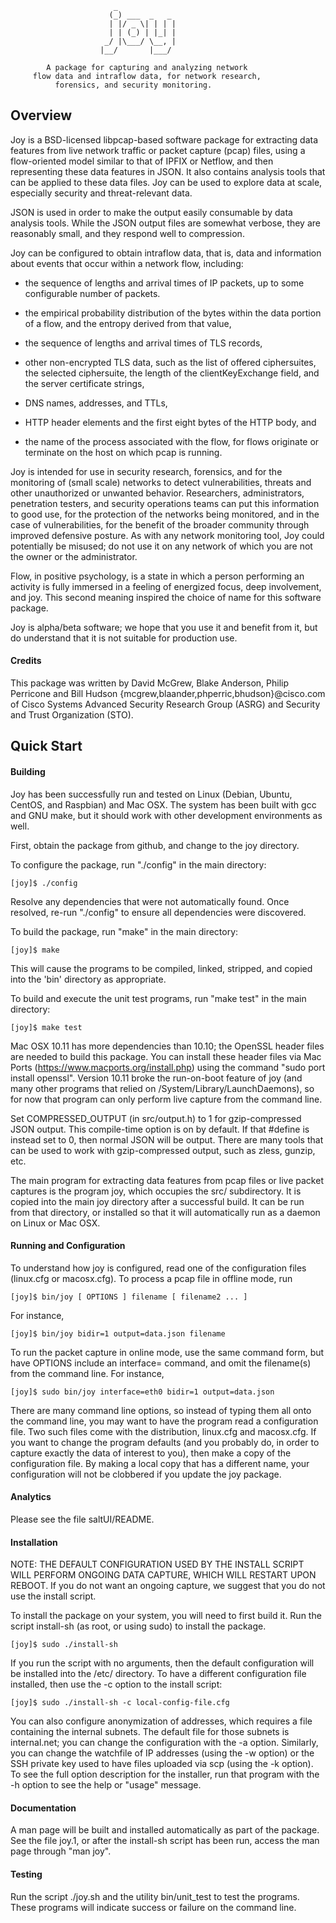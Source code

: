                            _              
                          (_) ___  _   _
                          | |/ _ \| | | |
                          | | (_) | |_| |
                         _/ |\___/ \__, |
                        |__/       |___/

            A package for capturing and analyzing network
         flow data and intraflow data, for network research,
              forensics, and security monitoring.

## Overview

Joy is a BSD-licensed libpcap-based software package for extracting
data features from live network traffic or packet capture (pcap)
files, using a flow-oriented model similar to that of IPFIX or
Netflow, and then representing these data features in JSON.  It
also contains analysis tools that can be applied to these data
files.  Joy can be used to explore data at scale, especially
security and threat-relevant data.

JSON is used in order to make the output easily consumable by data
analysis tools.  While the JSON output files are somewhat verbose,
they are reasonably small, and they respond well to compression.

Joy can be configured to obtain intraflow data, that is, data and
information about events that occur within a network flow,
including:

  * the sequence of lengths and arrival times of IP packets,
    up to some configurable number of packets.

  * the empirical probability distribution of the bytes within the
    data portion of a flow, and the entropy derived from that value,

  * the sequence of lengths and arrival times of TLS records,

  * other non-encrypted TLS data, such as the list of offered
    ciphersuites, the selected ciphersuite, the length of the
    clientKeyExchange field, and the server certificate strings,

  * DNS names, addresses, and TTLs,

  * HTTP header elements and the first eight bytes of the HTTP
    body, and

  * the name of the process associated with the flow, for flows
    originate or terminate on the host on which pcap is running.

Joy is intended for use in security research, forensics, and for
the monitoring of (small scale) networks to detect vulnerabilities,
threats and other unauthorized or unwanted behavior.  Researchers,
administrators, penetration testers, and security operations teams
can put this information to good use, for the protection of the
networks being monitored, and in the case of vulnerabilities, for
the benefit of the broader community through improved defensive
posture.  As with any network monitoring tool, Joy could
potentially be misused; do not use it on any network of which you
are not the owner or the administrator.  

Flow, in positive psychology, is a state in which a person
performing an activity is fully immersed in a feeling of energized
focus, deep involvement, and joy.  This second meaning inspired
the choice of name for this software package.

Joy is alpha/beta software; we hope that you use it and benefit
from it, but do understand that it is not suitable for production
use.


#### Credits

This package was written by David McGrew, Blake Anderson, Philip Perricone
and Bill Hudson {mcgrew,blaander,phperric,bhudson}@cisco.com of Cisco Systems
Advanced Security Research Group (ASRG) and Security and Trust Organization (STO).

## Quick Start

#### Building

Joy has been successfully run and tested on Linux (Debian, Ubuntu,
CentOS, and Raspbian) and Mac OSX. The system has been built with
gcc and GNU make, but it should work with other development
environments as well.

First, obtain the package from github, and change to the joy
directory.

To configure the package, run "./config" in the main directory:

```
[joy]$ ./config
```

Resolve any dependencies that were not automatically found. Once
resolved, re-run "./config" to ensure all dependencies were discovered.

To build the package, run "make" in the main directory:

```
[joy]$ make
```

This will cause the programs to be compiled, linked, stripped, and
copied into the 'bin' directory as appropriate.

To build and execute the unit test programs, run "make test" in the main
directory:

```
[joy]$ make test
```

Mac OSX 10.11 has more dependencies than 10.10; the OpenSSL header
files are needed to build this package. You can install these
header files via Mac Ports (https://www.macports.org/install.php)
using the command "sudo port install openssl". Version 10.11 broke
the run-on-boot feature of joy (and many other programs that
relied on /System/Library/LaunchDaemons), so for now that program
can only perform live capture from the command line.

Set COMPRESSED_OUTPUT (in src/output.h) to 1 for gzip-compressed
JSON output. This compile-time option is on by default. If that
\#define is instead set to 0, then normal JSON will be output.
There are many tools that can be used to work with gzip-compressed
output, such as zless, gunzip, etc.  

The main program for extracting data features from pcap files or
live packet captures is the program joy, which occupies the
src/ subdirectory. It is copied into the main joy directory after
a successful build. It can be run from that directory, or
installed so that it will automatically run as a daemon on Linux or
Mac OSX.

#### Running and Configuration

To understand how joy is configured, read one of the
configuration files (linux.cfg or macosx.cfg).  To process a pcap
file in offline mode, run

```
[joy]$ bin/joy [ OPTIONS ] filename [ filename2 ... ]
```

For instance,

```
[joy]$ bin/joy bidir=1 output=data.json filename
```

To run the packet capture in online mode, use the same command
form, but have OPTIONS include an interface=<value> command, and
omit the filename(s) from the command line.  For instance,

```
[joy]$ sudo bin/joy interface=eth0 bidir=1 output=data.json
```

There are many command line options, so instead of typing them all
onto the command line, you may want to have the program read a
configuration file.  Two such files come with the distribution,
linux.cfg and macosx.cfg.  If you want to change the program
defaults (and you probably do, in order to capture exactly the data
of interest to you), then make a copy of the configuration file.
By making a local copy that has a different name, your
configuration will not be clobbered if you update the joy package.


#### Analytics

Please see the file saltUI/README.

#### Installation

NOTE: THE DEFAULT CONFIGURATION USED BY THE INSTALL SCRIPT WILL
PERFORM ONGOING DATA CAPTURE, WHICH WILL RESTART UPON REBOOT.  If
you do not want an ongoing capture, we suggest that you do not use
the install script.

To install the package on your system, you will need to first build
it.  Run the script install-sh (as root, or using sudo) to install
the package.  

```
[joy]$ sudo ./install-sh
```

If you run the script with no arguments, then the default
configuration will be installed into the /etc/ directory.  To have
a different configuration file installed, then use the -c option to
the install script:

```
[joy]$ sudo ./install-sh -c local-config-file.cfg
```

You can also configure anonymization of addresses, which requires a
file containing the internal subnets.  The default file for those
subnets is internal.net; you can change the configuration with the
-a option.  Similarly, you can change the watchfile of IP addresses
(using the -w option) or the SSH private key used to have files
uploaded via scp (using the -k option).  To see the full option
description for the installer, run that program with the -h option
to see the help or "usage" message.

#### Documentation

A man page will be built and installed automatically as part of the
package.  See the file joy.1, or after the install-sh script
has been run, access the man page through "man joy".


#### Testing

Run the script ./joy.sh and the utility bin/unit_test to
test the programs.  These programs will indicate success or failure
on the command line.
